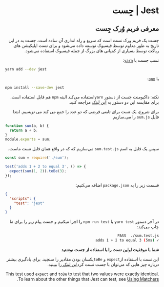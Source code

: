 <div dir="rtl">

# Jest | جِست
##  معرفی فریم وُرک جِست 
  <p>
جست یک فریم ورک تست است که سریع و راه اندازی آن ساده است. جست به در این تاریخ به طور مداوم توسط فیسبوک توسعه داده می‌شود و برای تست اپلیکیشن های ریأکت توسط بسیاری از کمپانی های بزرگ از جمله فیسبوک استفاده می‌شود.
  </p>

</div>


<div dir="rtl">

نسب جست با [`yarn`](https://yarnpkg.com/en/package/jest):

</div>

```bash
yarn add --dev jest
```

<div dir="rtl">
  
یا [`npm`](https://www.npmjs.com/package/jest):
</div>

```bash
npm install --save-dev jest
```
<div dir="rtl">
  
نکته: داکیومنت جست از دستور `yarn`استفاده می‌کند البته `npm` هم قابل استفاده است. برای مقایسه این دو دستور به [این لینک](https://yarnpkg.com/en/docs/migrating-from-npm#toc-cli-commands-comparison) مراجعه کنید.

برای شروع، یک تست برای تابعی فرضی که دو عدد را جمع می&nbsp;کند می&nbsp;نویسیم. ابتدا فایل `sum.js` را می‌.سازیم

</div>

```javascript
function sum(a, b) {
  return a + b;
}
module.exports = sum;
```
<div dir="rtl">

سپس یک فایل به اسم `sum.test.js` می‌سازیم که که در واقع همان فایل تست ماست.
</div>

```javascript
const sum = require('./sum');

test('adds 1 + 2 to equal 3', () => {
  expect(sum(1, 2)).toBe(3);
});
```
<div dir="rtl">
  
قسمت زیر را به `package.json` اضافه می‌کنیم:
</div>

```json
{
  "scripts": {
    "test": "jest"
  }
}
```
<div dir="rtl">
  
در آخر دستور `yarn test` یا `npm run test` را اجرا می‍کنیم و جست پیام زیر را برای ما چاپ می‌کند:
</dir>

```bash
PASS  ./sum.test.js
✓ adds 1 + 2 to equal 3 (5ms)
```

<div dir="rtl">
  
**شما با موفقیت اولین تست را با استفاده از جست نوشتید**
</dir>
<div dir="rtl">
  
 این تست با استفاده از`expect` و `toBe`یکسان بودن مقادیر را سنجید. برای یادگیری بیشتر درباره چیز هایی که می‌توان با جست تست کرد[این لینک ](https://jestjs.io/docs/using-matchers)را ببینید.
  
 This test used `expect` and `toBe` to test that two values were exactly identical. To learn about the other things that Jest can test, see [Using Matchers](https://jestjs.io/docs/using-matchers).
